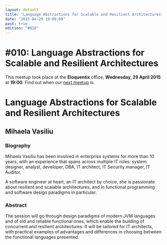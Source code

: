 ```yaml
---
layout: default
title: "Language Abstractions for Scalable and Resilient Architectures"
date: "2015-04-29 19:00:00"
past: true
edition: "#010"
---
```


<div class="description">
  <h1><span class="edition-number">#010</span>: Language Abstractions for Scalable and Resilient Architectures</h1>
  <p>This meetup took place at the <strong>Eloquentix</strong> office,
    <strong>Wednesday, 29 April 2015</strong> at <strong>19:00</strong>.
    Find out when our <a href="/next">next meetup</a> is.</p>
</div>

<div class="clear-fix"></div>

<div class="presentation">
  <h1>Language Abstractions for Scalable and Resilient Architectures</h1>
  <div class="details">
    <div class="left">
      <div class="biography">
        <h2 class="speaker">Mihaela Vasiliu</h2>
        <h3>Biography</h3>
        <p>Mihaela Vasiliu has been involved in enterprise systems for more than
        10 years, with an experience that spans across multiple IT roles: system
        designer, analyst, developer, DBA, IT architect, IT Security manager, IT
        Auditor.</p>
        <p>A software engineer at heart, an IT architect by choice, she is passionate
        about resilient and scalable architectures, and in functional programming
        and software design paradigms in particular.</p>
      </div>
      <div class="abstract">
        <h3>Abstract</h3>
        <p>The session will go through design paradigms of modern JVM languages
        and of old and reliable functional ones, which enable the building of
        concurrent and resilient architectures. It will be tailored for IT
        architects, with practical examples of advantages and differences in
        choosing between the functional languages presented.</p>
      </div>
    </div>
    <div class="right">
      <div class="slides">
      <script async class="speakerdeck-embed" data-id="16cd7e8d3bd947aa8b76fbb553f79194" data-ratio="1.77777777777778" src="//speakerdeck.com/assets/embed.js"></script>
      </div>
    </div>
  </div>
</div>
